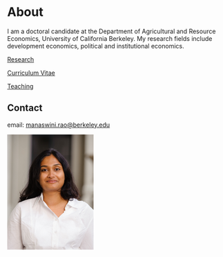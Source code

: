 # About

I am a doctoral candidate at the Department of Agricultural and Resource Economics, University of California Berkeley. My research fields include development economics, political and institutional economics. 

[Research](research.md)

[Curriculum Vitae](MRao_CV_2018.pdf)

[Teaching](teaching.md)

## Contact
email: manaswini.rao@berkeley.edu

<img src="/RAOPhoto_2014-8.jpg" width="200">
